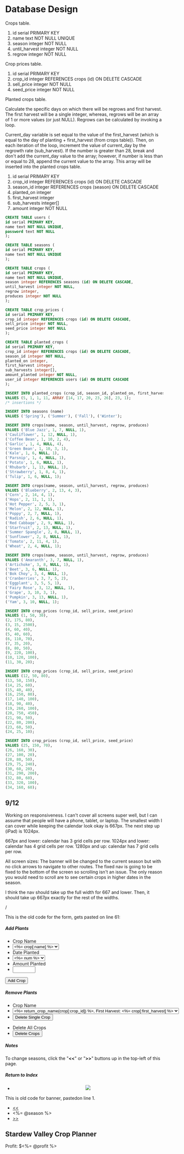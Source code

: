 # Database Design

Crops table.

1. id serial PRIMARY KEY
2. name text NOT NULL UNIQUE
3. season integer NOT NULL
4. until_harvest integer NOT NULL
5. regrow integer NOT NULL

Crop prices table.

1. id serial PRIMARY KEY
2. crop_id integer REFERENCES crops (id) ON DELETE CASCADE
3. sell_price integer NOT NULL
4. seed_price integer NOT NULL

Planted crops table.

Calculate the specific days on which there will be regrows and first harvest. The first harvest will be a single integer, whereas, regrows will be an array of 1 or more values (or just NULL). Regrows can be calculated by invoking a loop. 

Current_day variable is set equal to the value of the first_harvest (which is equal to the day of planting + first_harvest (from crops table)). Then, on each iteration of the loop, increment the value of current_day by the regrowth rate (sub_harvest). If the number is greater than 28, break and don't add the current_day value to the array; however, if number is less than or equal to 28, append the current value to the array. This array will be inserted into the planted crops table.

1. id serial PRIMARY KEY
2. crop_id integer REFERENCES crops (id) ON DELETE CASCADE
3. season_id integer REFERENCES crops (season) ON DELETE CASCADE
4. planted_on integer 
5. first_harvest integer
6. sub_harvests integer[] 
7. amount integer NOT NULL

```sql
CREATE TABLE users (
id serial PRIMARY KEY,
name text NOT NULL UNIQUE,
password text NOT NULL
);

CREATE TABLE seasons (
id serial PRIMARY KEY,
name text NOT NULL UNIQUE
);

CREATE TABLE crops (
id serial PRIMARY KEY,
name text NOT NULL UNIQUE,
season integer REFERENCES seasons (id) ON DELETE CASCADE,
until_harvest integer NOT NULL,
regrow integer,
produces integer NOT NULL
);

CREATE TABLE crop_prices (
id serial PRIMARY KEY,
crop_id integer REFERENCES crops (id) ON DELETE CASCADE,
sell_price integer NOT NULL,
seed_price integer NOT NULL
);

CREATE TABLE planted_crops (
id serial PRIMARY KEY,
crop_id integer REFERENCES crops (id) ON DELETE CASCADE,
season_id integer NOT NULL,
planted_on integer,
first_harvest integer,
sub_harvests integer[],
amount_planted integer NOT NULL,
user_id integer REFERENCES users (id) ON DELETE CASCADE
);

INSERT INTO planted_crops (crop_id, season_id, planted_on, first_harvest, sub_harvests, amount_planted, user_id)
VALUES (5, 1, 1, 11, ARRAY [14, 17, 20, 23, 26], 23, 1);
/* insertions */

INSERT INTO seasons (name)
VALUES ('Spring'), ('Summer'), ('Fall'), ('Winter');

INSERT INTO crops(name, season, until_harvest, regrow, produces)
VALUES ('Blue Jazz', 1, 7, NULL, 1),
('Cauliflower', 1, 12, NULL, 1),
('Coffee Bean', 1, 10, 2, 4),
('Garlic', 1, 4, NULL, 4),
('Green Bean', 1, 10, 3, 1),
('Kale', 1, 6, NULL, 1),
('Parsnip', 1, 4, NULL, 1),
('Potato', 1, 6, NULL, 1),
('Rhubarb', 1, 13, NULL, 1),
('Strawberry', 1, 8, 4, 1),
('Tulip', 1, 6, NULL, 1);

INSERT INTO crops(name, season, until_harvest, regrow, produces)
VALUES ('Blueberry', 2, 13, 4, 3),
('Corn', 2, 14, 4, 1),
('Hops', 2, 11, 1, 1),
('Hot Pepper', 2, 5, 3, 1),
('Melon', 2, 12, NULL, 1),
('Poppy', 2, 7, NULL, 1),
('Radish', 2, 6, NULL, 1),
('Red Cabbage', 2, 9, NULL, 1),
('Starfruit', 2, 13, NULL, 1),
('Summer Spangle', 2, 8, NULL, 1),
('Sunflower', 2, 8, NULL, 1),
('Tomato', 2, 11, 4, 1),
('Wheat', 2, 4, NULL, 1);

INSERT INTO crops(name, season, until_harvest, regrow, produces)
VALUES ('Amaranth', 3, 7, NULL, 1),
('Artichoke', 3, 8, NULL, 1),
('Beet', 3, 6, NULL, 1),
('Bok Choy', 3, 4, NULL, 1),
('Cranberries', 3, 7, 5, 2),
('Eggplant', 3, 5, 5, 1),
('Fairy Rose', 3, 12, NULL, 1),
('Grape', 3, 10, 3, 1),
('Pumpkin', 3, 13, NULL, 1),
('Yam', 3, 10, NULL, 1);

INSERT INTO crop_prices (crop_id, sell_price, seed_price)
VALUES (1, 50, 30),
(2, 175, 80),
(3, 15, 2500),
(4, 60, 40),
(5, 40, 60),
(6, 110, 70),
(7, 35, 20),
(8, 80, 50),
(9, 220, 100),
(10, 120, 100),
(11, 30, 20);

INSERT INTO crop_prices (crop_id, sell_price, seed_price)
VALUES (12, 50, 80),
(13, 50, 150),
(14, 25, 60),
(15, 40, 40),
(16, 250, 80),
(17, 140, 100),
(18, 90, 40),
(19, 260, 100),
(20, 750, 450),
(21, 90, 50),
(22, 80, 200),
(23, 60, 50),
(24, 25, 10);

INSERT INTO crop_prices (crop_id, sell_price, seed_price)
VALUES (25, 150, 70),
(26, 160, 30),
(27, 100, 20),
(28, 80, 50),
(29, 75, 240),
(30, 60, 20),
(31, 290, 200),
(32, 80, 60),
(33, 320, 100),
(34, 160, 60);


```

## 9/12

Working on responsiveness. I can't cover all screens super well, but I can assume that people will have a phone, tablet, or laptop. The smallest width I can cover while keeping the calendar look okay is 667px. The next step up (iPad) is 1024px.

667px and lower: calendar has 3 grid cells per row. 
1024px and lower: calendar has 4 grid cells per row.
1280px and up: calendar has 7 grid cells per row.

All screen sizes: The banner will be changed to the current season but with no click arrows to navigate to other routes. The fixed nav is going to be fixed to the bottom of the screen so scrolling isn't an issue. The only reason you would need to scroll are to see certain crops in higher dates in the season.

I think the nav should take up the full width for 667 and lower. Then, it should take up 667px exactly for the rest of the widths.

/

This is the old code for the form, gets pasted on line 61:

<div class="form-container">
    <div class="calendar-grid-form-container">
      <div class="add-crop-form">
        <h5>Add Plants</h5>
        <form action="/add_crop_calendar" method="post">
          <ul class="form-list">
            <li class="input-label-item">Crop Name</li>
            <li>
              <select class="input-calendar" name="crop_name" required>
                <% @crops.each do |crop| %>
                  <option><%= crop[:name] %></option>
                <% end %>
              </select>
            </li>
            <li class="input-label-item">Date Planted</li>
            <li>
              <select class="input-calendar" name="plant_date" required>
                <% available_planting_days.each do |num| %>
                  <option><%= num %></option>
                <% end %>
              </select>
            </li>
            <li class="input-label-item">Amount Planted</li>
            <li>
              <input class="input-calendar" type="number" max="1000" min="1" name="amount_planted" required >
            </li>
          </ul>
          <input type="submit" value="Add Crop">
        </form>
      </div>
      <div class="delete-crop-form">
        <form action="/<%= @season %>/delete_single_crop" method="post">
          <h5>Remove Plants</h5>
          <ul class="form-list">
            <li class="input-label-item">Crop Name</li>
            <li>
              <select class="input-calendar" name="id">
                <% @planted_crops.each do |crop| %>
                  <option value="<%= crop[:id] %>"><%= return_crop_name(crop[:crop_id]) %>, First Harvest: <%= crop[:first_harvest] %></option>
                <% end %>
              </select>
            </li>
            <li class="input-label-item">
              <input class="input-calendar" type="submit" value="Delete Single Crop">
            </li>
          </ul>
        </form>
        <form action="/<%= @season %>/delete_season_crops" method="post">
          <ul class="form-list">
            <li class="input-label-item">Delete All Crops</li>
            <li>
              <input class="input-calendar" type="submit" value="Delete Crops">
            </li>
          </ul>
        </form>
      </div>
      <div class="return-home-form">
        <h5>Notes</h5>
        <p class="return-home-paragraph">To change seasons, click the "<b><<</b>" or "<b>>></b>" buttons up in the top-left of this page.</span></p>
        <h5 class="idx-return-heading">Return to Index</h5>
        <ul class="form-list">
          <li style="text-align: center;">
            <a href="/"><img src="/img/player.png"></a>
          </li>
        </ul>
      </div>
    </div>
  </div>
</div>

This is old code for banner, pastedon line 1.

<div class="mobile-container-banner">
  <div class="banner-container-cal">
    <div class="banner-links-container">
    <ul class="banner-links">
      <li class="banner-container-link">
        <a href="/calendar/<%= display_before_season %>"><<</a>
      </li>
      <li class="banner-container-heading"><%= @season %></li>
      <li class="banner-container-link">
        <a href="/calendar/<%= display_after_season %>">>></a>
      </li> 
    </ul>
  </div>
  </div>
  <div class="header-container">
    <div class="banner-container-heading">
      <h2 class="banner-heading">Stardew Valley Crop Planner</h2>
    </div>
  </div>
  <div class="banner-profit-container">
    <p class="banner-profit-cal">Profit: <span class="profit-number">$<%= @profit %></span></p>
  </div>  
</div>